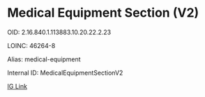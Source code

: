 # Medical Equipment Section (V2)

OID: 2.16.840.1.113883.10.20.22.2.23

LOINC: 46264-8

Alias: medical-equipment

Internal ID: MedicalEquipmentSectionV2

[IG Link](https://www.hl7.org/ccdasearch/templates/2.16.840.1.113883.10.20.22.2.23.html)

